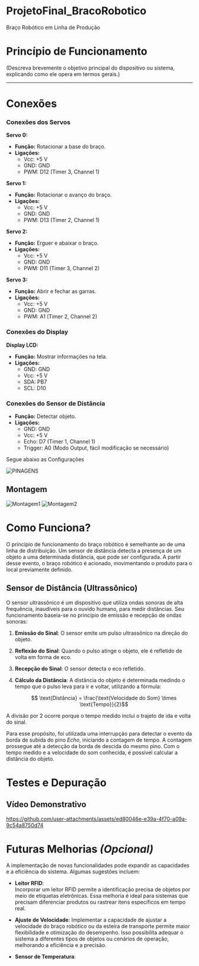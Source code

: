 # ProjetoFinal_BracoRobotico
Braço Robótico em Linha de Produção


# Princípio de Funcionamento  
(Descreva brevemente o objetivo principal do dispositivo ou sistema, explicando como ele opera em termos gerais.)

---

# Conexões  
### **Conexões dos Servos**  
**Servo 0:**  
- **Função:** Rotacionar a base do braço.  
- **Ligações:**  
  - Vcc: +5 V  
  - GND: GND  
  - PWM: D12 (Timer 3, Channel 1)  

**Servo 1:**  
- **Função:** Rotacionar o avanço do braço.  
- **Ligações:**  
  - Vcc: +5 V  
  - GND: GND  
  - PWM: D13 (Timer 2, Channel 1)  

**Servo 2:**  
- **Função:** Erguer e abaixar o braço.  
- **Ligações:**  
  - Vcc: +5 V  
  - GND: GND  
  - PWM: D11 (Timer 3, Channel 2)  

**Servo 3:**  
- **Função:** Abrir e fechar as garras.  
- **Ligações:**  
  - Vcc: +5 V  
  - GND: GND  
  - PWM: A1 (Timer 2, Channel 2)  

### **Conexões do Display**  
**Display LCD:**  
- **Função:** Mostrar informações na tela.  
- **Ligações:**  
  - GND: GND  
  - Vcc: +5 V  
  - SDA: PB7  
  - SCL: D10  

### **Conexões do Sensor de Distância**  
- **Função:** Detectar objeto.  
- **Ligações:**  
  - GND: GND  
  - Vcc: +5 V  
  - Echo: D7 (Timer 1, Channel 1)  
  - Trigger: A0 (Modo Output, fácil modificação se necessário)  

Segue abaixo as Configurações

![PINAGENS](IMG/Pinagens_ProjetoFinal_BracoRobotico.jpg)

## **Montagem**
![Montagem1](IMG/Funcionamento1_ProjetoFinal_BracoRobotico.jpg)
![Montagem2](IMG/Funcionamento2_ProjetoFinal_BracoRobotico.jpg)

# Como  Funciona?  

O princípio de funcionamento do braço robótico é semelhante ao de uma linha de distribuição. Um sensor de distância detecta a presença de um objeto a uma determinada distância, que pode ser configurada. A partir desse evento, o braço robótico é acionado, movimentando o produto para o local previamente definido.

## Sensor de Distância (Ultrassônico)  

O sensor ultrassônico é um dispositivo que utiliza ondas sonoras de alta frequência, inaudíveis para o ouvido humano, para medir distâncias. Seu funcionamento baseia-se no princípio de emissão e recepção de ondas sonoras:  

1. **Emissão do Sinal**: O sensor emite um pulso ultrassônico na direção do objeto.  
2. **Reflexão do Sinal**: Quando o pulso atinge o objeto, ele é refletido de volta em forma de eco.  
3. **Recepção do Sinal**: O sensor detecta o eco refletido.  
4. **Cálculo da Distância**: A distância do objeto é determinada medindo o tempo que o pulso leva para ir e voltar, utilizando a fórmula:  

   $$ \text{Distância} = \frac{\text{Velocidade do Som} \times \text{Tempo}}{2}$$ 

A divisão por 2 ocorre porque o tempo medido inclui o trajeto de ida e volta do sinal.  


Para esse propósito, foi utilizada uma interrupção para detectar o evento da borda de subida do pino *Echo*, iniciando a contagem de tempo. A contagem prossegue até a detecção da borda de descida do mesmo pino. Com o tempo medido e a velocidade do som conhecida, é possível calcular a distância do objeto.



# Testes e Depuração 
## **Vídeo Demonstrativo**  


https://github.com/user-attachments/assets/ed80046e-e39a-4f70-a09a-9c54a8750d74



# Futuras Melhorias *(Opcional)*  

A implementação de novas funcionalidades pode expandir as capacidades e a eficiência do sistema. Algumas sugestões incluem:  

- **Leitor RFID**:  
  Incorporar um leitor RFID permite a identificação precisa de objetos por meio de etiquetas eletrônicas. Essa melhoria é ideal para sistemas que precisam diferenciar produtos ou rastrear itens específicos em tempo real.  

- **Ajuste de Velocidade**:
  Implementar a capacidade de ajustar a velocidade do braço robótico ou da esteira de transporte permite maior flexibilidade e otimização do desempenho. Isso possibilita adequar o sistema a diferentes tipos de objetos ou cenários de operação, melhorando a eficiência e a precisão.

- **Sensor de Temperatura**:
  
